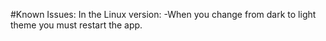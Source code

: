 #Known Issues:
In the Linux version:
-When you change from dark to light theme you must restart the app.
